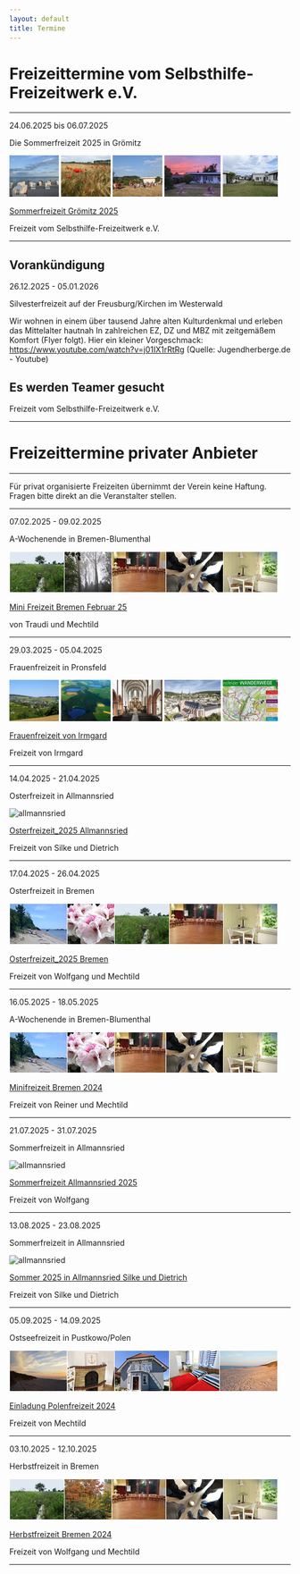 ```yaml
---
layout: default
title: Termine
---
```

# Freizeittermine vom Selbsthilfe-Freizeitwerk e.V.

--------------------------------------------------------------------------------------------------

24.06.2025 bis 06.07.2025 

Die Sommerfreizeit 2025 in Grömitz  

![Sommerfreizeit Grömitz Bilder](/images/Groemitz_Leiste.png)

[Sommerfreizeit Grömitz 2025](pdf/EinladungSommerfreizeitGrömitz2025.pdf)

Freizeit vom Selbsthilfe-Freizeitwerk e.V.

--------------------------------------------------------------------------------------------------

## Vorankündigung

26.12.2025 - 05.01.2026

Silvesterfreizeit auf der Freusburg/Kirchen im Westerwald

Wir wohnen in einem über tausend Jahre alten Kulturdenkmal und erleben das Mittelalter hautnah
In zahlreichen EZ, DZ und MBZ mit zeitgemäßem Komfort (Flyer folgt). 
Hier ein kleiner Vorgeschmack: https://www.youtube.com/watch?v=j01IX1rRtRg (Quelle: Jugendherberge.de - Youtube)

## Es werden Teamer gesucht

Freizeit vom Selbsthilfe-Freizeitwerk e.V.

--------------------------------------------------------------------------------------------------

# Freizeittermine privater Anbieter

---------------------------------------------------------------------------------------------------

Für privat organisierte Freizeiten übernimmt der Verein keine Haftung. Fragen bitte direkt an die Veranstalter stellen.

------------------------------------------------------------------------------------------------------

07.02.2025 - 09.02.2025 

A-Wochenende in Bremen-Blumenthal

![Bremen](/images/Leiste_Mini_Februar.jpg)

[Mini Freizeit Bremen Februar 25](pdf/Mini-FreizeitBremen2025.pdf)   

von Traudi und Mechtild

----------------------------------------------------------------------------------------------------------

29.03.2025 - 05.04.2025

Frauenfreizeit in Pronsfeld

![Pronsfeld](/images/BildleistePronsfeld.png)

[Frauenfreizeit von Irmgard](pdf/2025FrauenfreizeitFlyerüberarbeitetam7.11.24.pdf)

Freizeit von Irmgard

---------------------------------------------------------------------------------------------------------

14.04.2025 - 21.04.2025

Osterfreizeit in Allmannsried

![allmannsried](/images/allmansried.jpeg)

[Osterfreizeit_2025 Allmannsried](pdf/AusschreibungOsterfreizeit_25.pdf)   

Freizeit von Silke und Dietrich

----------------------------------------------------------------------------------------------------------

17.04.2025 - 26.04.2025

Osterfreizeit in Bremen

![Leiste Bremen](/images/Leiste_Ostern_neuab10.3.23.jpg)

[Osterfreizeit_2025 Bremen](pdf/Osterfreizeit_2025Blumenthal.pdf)

Freizeit von Wolfgang und Mechtild

-----------------------------------------------------------------------------------------------------------

16.05.2025 - 18.05.2025

A-Wochenende in Bremen-Blumenthal

![BremenMinifreizeit](/images/Leiste_Mini_Mai_(1).jpg)

[Minifreizeit Bremen 2024](pdf/Mini-FreizeitBremenBlumenthal2025.pdf)

Freizeit von Reiner und Mechtild

------------------------------------------------------------------------------------------------------------

21.07.2025 - 31.07.2025  

Sommerfreizeit in Allmannsried

![allmannsried](/images/allmansried.jpeg)

[Sommerfreizeit Allmannsried 2025](pdf/A-Freizeit2025.pdf)

Freizeit von Wolfgang

-----------------------------------------------------------------------------------------------------------

13.08.2025 - 23.08.2025

Sommerfreizeit in Allmannsried

![allmannsried](/images/allmansried.jpeg)

[Sommer 2025 in Allmannsried Silke und Dietrich](pdf/AusschreibungSommerfreizeit25.pdf)

Freizeit von  Silke und Dietrich

-------------------------------------------------------------------------------------------------------------


05.09.2025 - 14.09.2025

Ostseefreizeit in Pustkowo/Polen 

![Polen](/images/Leiste_Polen.jpg)

[Einladung Polenfreizeit 2024](pdf/Ostseefreizeit2025.pdf)

Freizeit von Mechtild

-------------------------------------------------------------------------------------------------------------

03.10.2025 - 12.10.2025

Herbstfreizeit in Bremen

![Bremen](/images/Leiste_Herbst_neu.jpg)

[Herbstfreizeit Bremen 2024](pdf/Herbstfreizeit_Bremen_2025.pdf)

Freizeit von Wolfgang und Mechtild

-------------------------------------------------------------------------------------------------------------














